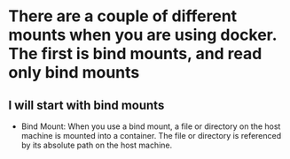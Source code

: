 

# There are a couple of different mounts when you are using docker. The first is bind mounts, and read only bind mounts

## I will start with bind mounts

* Bind Mount: When you use a bind mount, a file or directory on the host machine is mounted into a container. The file or directory is referenced by its absolute path on the host machine. 
